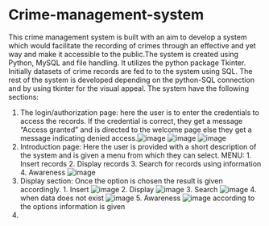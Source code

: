 # Crime-management-system
This crime management system is built with an aim to develop a system which would facilitate the recording of crimes through an effective and yet way and make it accessible to the public.The system is created using Python, MySQL and file handling. It utilizes the python package Tkinter. Initially datasets of crime records are fed to to the system using SQL. The rest of the system is developed depending on the python-SQL connection and by using tkinter for the visual appeal. The system have the following sections:
1.	The login/authorization page: here the user is to enter the credentials to access the records. If the credential is correct, they get a message “Access granted” and is directed to the welcome page else they get a message indicating denied access.![image](https://github.com/user-attachments/assets/1b0d2443-b640-433b-8b21-a9923387bc3c) ![image](https://github.com/user-attachments/assets/d3302cdf-fec4-4850-9211-87353e970549) ![image](https://github.com/user-attachments/assets/31e2f624-9c75-4681-817a-9c358e52f95e)
2.	Introduction page: Here the user is provided with a short description of the system and is given a menu from which they can select.
MENU:
        1.	Insert records
        2.	Display records
        3.	Search for records using information
        4.	Awareness
  	![image](https://github.com/user-attachments/assets/1537d92c-71eb-40bf-888b-a1936a0d119d)
4.	Display section: Once the option is chosen the result is given accordingly.
        1. Insert
  	![image](https://github.com/user-attachments/assets/d8dab76b-f736-48f6-854c-c9db5e004fa2)
        2. Display
  	![image](https://github.com/user-attachments/assets/a99bc2ed-7c1d-43ba-9d28-03e5fb4fdbfc)
  	    3. Search
  	![image](https://github.com/user-attachments/assets/c73fc5d6-1dbe-4be9-96fd-a2eabee32c1d)
        4. when data does not exist
  	![image](https://github.com/user-attachments/assets/c2a3a1d3-7b1f-43e3-829d-2a6fb10092b3)
        5. Awareness
  	![image](https://github.com/user-attachments/assets/cb1fc623-ee7e-441f-94e4-bb1fef5e90c7)
    according to the options information is given
6.	

   



